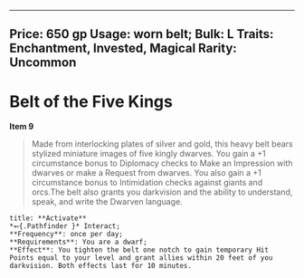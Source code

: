 
---
Price: 650 gp
Usage: worn belt;
Bulk: L
Traits: Enchantment, Invested, Magical
Rarity: Uncommon
---

# Belt of the Five Kings

**Item 9**

> Made from interlocking plates of silver and gold, this heavy belt bears stylized miniature images of five kingly dwarves. You gain a +1 circumstance bonus to Diplomacy checks to Make an Impression with dwarves or make a Request from dwarves. You also gain a +1 circumstance bonus to Intimidation checks against giants and orcs.The belt also grants you darkvision and the ability to understand, speak, and write the Dwarven language.

```ad-embed-ability
title: **Activate**
*⬻{.Pathfinder }* Interact; 
**Frequency**: once per day;
**Requirements**: You are a dwarf;
**Effect**: You tighten the belt one notch to gain temporary Hit Points equal to your level and grant allies within 20 feet of you darkvision. Both effects last for 10 minutes.

```
